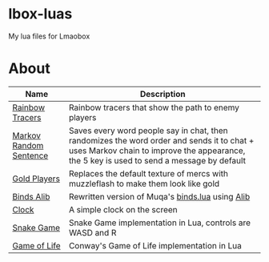 # lbox-luas
My lua files for Lmaobox

# About
| Name     | Description |
| ---      | ---       |
[Rainbow Tracers](rainbow_tracers.lua) | Rainbow tracers that show the path to enemy players  
[Markov Random Sentence](markov_random_sentence.lua) | Saves every word people say in chat, then randomizes the word order and sends it to chat + uses Markov chain to improve the appearance, the 5 key is used to send a message by default 
[Gold Players](gold_players.lua) | Replaces the default texture of mercs with muzzleflash to make them look like gold  
[Binds Alib](binds_alib.lua) | Rewritten version of Muqa's [binds.lua](https://github.com/Muqa1/Muqa-LBOX-pastas/blob/main/Binds.lua) using [Alib](https://github.com/uosq/lbox-alib)
[Clock](clock.lua) | A simple clock on the screen  
[Snake Game](snake.lua) | Snake Game implementation in Lua, controls are WASD and R 
[Game of Life](game_of_life.lua) | Conway's Game of Life implementation in Lua
